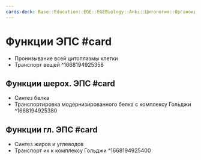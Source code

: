 ```yaml
---
cards-deck: Base::Education::EGE::EGEBiology::Anki::Цитология::Органоиды эукариот
---
```


# Функции ЭПС #card
- Пронизывание всей цитоплазмы клетки
- Транспорт вещей
^1668194925358

## Функции шерох. ЭПС #card 
- Синтез белка
- Транспортировка модернизированного белка с комплексу Гольджи
^1668194925380

## Функции гл. ЭПС #card 
- Синтез жиров и углеводов
- Транспорт их к комплексу Гольджи
^1668194925400
